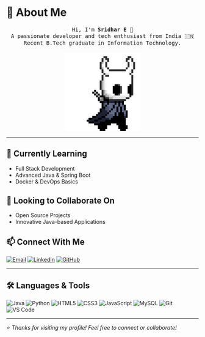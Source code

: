 # 💫 About Me

<p align="center">
  <samp>
    Hi, I'm <strong>Sridhar E</strong> 👋<br>
    A passionate developer and tech enthusiast from India 🇮🇳<br>
    Recent B.Tech graduate in Information Technology.
  </samp>
  <br><br>
  <img src="https://github.com/sridhar8642/sridhar8642/blob/d25a78a9307f1275f5593b4ace047ff98e3c0e73/hollor_knight3.gif" width="200"/>
</p>

---

## 🌱 Currently Learning
- Full Stack Development  
- Advanced Java & Spring Boot  
- Docker & DevOps Basics  

## 🤝 Looking to Collaborate On
- Open Source Projects   
- Innovative Java-based Applications  

## 📫 Connect With Me

[![Email](https://img.shields.io/badge/Gmail-D14836?style=for-the-badge&logo=gmail&logoColor=white)](mailto:sridhareswar3@gmail.com)
[![LinkedIn](https://img.shields.io/badge/LinkedIn-0A66C2?style=for-the-badge&logo=linkedin&logoColor=white)](https://www.linkedin.com/in/sridhar-e-15a8a922a/)
[![GitHub](https://img.shields.io/badge/GitHub-100000?style=for-the-badge&logo=github&logoColor=white)](https://github.com/sridhar8642)

---

## 🛠️ Languages & Tools
![Java](https://img.shields.io/badge/Java-ED8B00?style=flat&logo=java&logoColor=white)
![Python](https://img.shields.io/badge/Python-3670A0?style=flat&logo=python&logoColor=ffdd54)
![HTML5](https://img.shields.io/badge/HTML5-E34F26?style=flat&logo=html5&logoColor=white)
![CSS3](https://img.shields.io/badge/CSS3-1572B6?style=flat&logo=css3&logoColor=white)
![JavaScript](https://img.shields.io/badge/JavaScript-F7DF1E?style=flat&logo=javascript&logoColor=black)
![MySQL](https://img.shields.io/badge/MySQL-00000F?style=flat&logo=mysql&logoColor=white)
![Git](https://img.shields.io/badge/Git-F05032?style=flat&logo=git&logoColor=white)
![VS Code](https://img.shields.io/badge/VS%20Code-007ACC?style=flat&logo=visual-studio-code&logoColor=white)

---

⭐️ *Thanks for visiting my profile! Feel free to connect or collaborate!*
